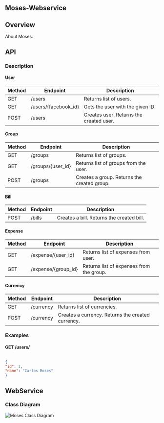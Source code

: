 ## Moses-Webservice

## Overview
About Moses.

## API
### Description

#### User

Method |          Endpoint       | Description
-------|-------------------------|-------------
GET    | /users                  | Returns list of users.
GET    | /users/{facebook_id}    | Gets the user with the given ID.
POST   | /users                  | Creates user. Returns the created user.

#### Group

Method |         Endpoint        | Description
-------|-------------------------|-------------
GET    | /groups                 | Returns list of groups.
GET    | /groups/{user_id}       | Returns list of groups from the user.
POST   | /groups                 | Creates a group. Returns the created group.

#### Bill

Method |         Endpoint        | Description
-------|-------------------------|-------------
POST   | /bills                  | Creates a bill. Returns the created bill.

#### Expense

Method |         Endpoint        | Description
-------|-------------------------|-------------
GET    | /expense/{user_id}      | Returns list of expenses from user.
GET    | /expense/{group_id}     | Returns list of expenses from the group.

#### Currency

Method |        Endpoint         | Description
-------|-------------------------|-------------
GET    | /currency               | Returns list of currencies.
POST   | /currency               | Creates a currency. Returns the created currency.

### Examples

#### GET /users/
```json

{
"id": 1,
"name": "Carlos Moses"
}
```

## WebService

### Class Diagram
![Moses Class Diagram](https://github.com/danielmapar/MosesWebservice/blob/master/documentation/MosesClassDiagram.png)
